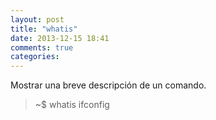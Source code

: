 ```yaml
---
layout: post
title: "whatis"
date: 2013-12-15 18:41
comments: true
categories: 
---
```

Mostrar una breve descripción de un comando.

>~$ whatis ifconfig

